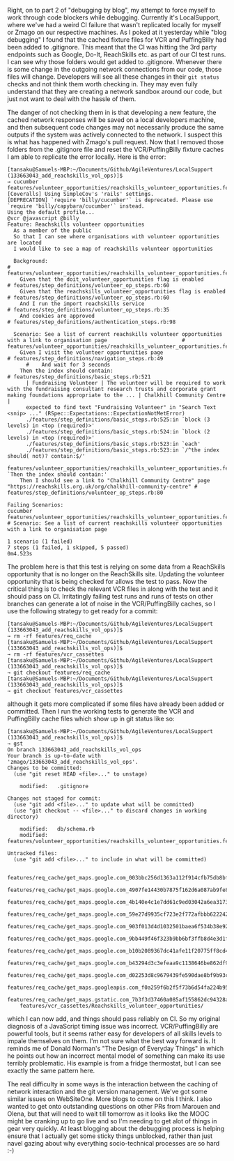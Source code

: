 Right, on to part 2 of "debugging by blog", my attempt to force myself to work through code blockers while debugging.  Currently it's LocalSupport, where we've had a weird CI failure that wasn't replicated locally for myself or Zmago on our respective machines.  As I poked at it yesterday while "blog debugging" I found that the cached fixture files for VCR and PuffingBilly had been added to .gitignore.  This meant that the CI was hitting the 3rd party endpoints such as Google, Do-It, ReachSkills etc. as part of our CI test runs.  I can see why those folders would get added to .gitignore.  Whenever there is some change in the outgoing network connections from our code, those files will change.  Developers will see all these changes in their `git status` checks and not think them worth checking in.  They may even fully understand that they are creating a network sandbox around our code, but just not want to deal with the hassle of them.

The danger of not checking them in is that developing a new feature, the cached network responses will be saved on a local developers machine, and then subsequent code changes may not necessarily produce the same outputs if the system was actively connected to the network.  I suspect this is what has happened with Zmago's pull request.  Now that I removed those folders from the .gitignore file and reset the VCR/PuffingBilly fixture caches I am able to replicate the error locally.  Here is the error:

```
[tansaku@Samuels-MBP:~/Documents/Github/AgileVentures/LocalSupport (133663043_add_reachskills_vol_ops)]$ 
→ cucumber features/volunteer_opportunities/reachskills_volunteer_opportunities.feature:32
[Coveralls] Using SimpleCov's 'rails' settings.
[DEPRECATION] `require 'billy/cucumber'` is deprecated. Please use `require 'billy/capybara/cucumber'` instead.
Using the default profile...
@vcr @javascript @billy
Feature: Reachskills volunteer opportunities
  As a member of the public
  So that I can see where organisations with volunteer opportunities are located
  I would like to see a map of reachskills volunteer opportunities

  Background:                                                          # features/volunteer_opportunities/reachskills_volunteer_opportunities.feature:7
    Given that the doit_volunteer_opportunities flag is enabled        # features/step_definitions/volunteer_op_steps.rb:60
    Given that the reachskills_volunteer_opportunities flag is enabled # features/step_definitions/volunteer_op_steps.rb:60
    And I run the import reachskills service                           # features/step_definitions/volunteer_op_steps.rb:35
    And cookies are approved                                           # features/step_definitions/authentication_steps.rb:98

  Scenario: See a list of current reachskills volunteer opportunities with a link to organisation page                        # features/volunteer_opportunities/reachskills_volunteer_opportunities.feature:32
    Given I visit the volunteer opportunities page                                                                            # features/step_definitions/navigation_steps.rb:49
      #    And wait for 3 seconds
    Then the index should contain:                                                                                            # features/step_definitions/basic_steps.rb:521
      | Fundraising Volunteer | The volunteer will be required to work with the fundraising consultant research trusts and corporate grant making foundations appropriate to the ... | Chalkhill Community Centre |
      expected to find text "Fundraising Volunteer" in "Search Text <snip> ..." (RSpec::Expectations::ExpectationNotMetError)
      ./features/step_definitions/basic_steps.rb:525:in `block (3 levels) in <top (required)>'
      ./features/step_definitions/basic_steps.rb:524:in `block (2 levels) in <top (required)>'
      ./features/step_definitions/basic_steps.rb:523:in `each'
      ./features/step_definitions/basic_steps.rb:523:in `/^the index should( not)? contain:$/'
      features/volunteer_opportunities/reachskills_volunteer_opportunities.feature:35:in `Then the index should contain:'
    Then I should see a link to "Chalkhill Community Centre" page "https://reachskills.org.uk/org/chalkhill-community-centre" # features/step_definitions/volunteer_op_steps.rb:80

Failing Scenarios:
cucumber features/volunteer_opportunities/reachskills_volunteer_opportunities.feature:32 # Scenario: See a list of current reachskills volunteer opportunities with a link to organisation page

1 scenario (1 failed)
7 steps (1 failed, 1 skipped, 5 passed)
0m4.523s
```

The problem here is that this test is relying on some data from a ReachSkills opportunity that is no longer on the ReachSkills site.  Updating the volunteer opportunity that is being checked for allows the test to pass.  Now the critical thing is to check the relevant VCR files in along with the test and it should pass on CI.  Irritatingly failing test runs and runs of tests on other branches can generate a lot of noise in the VCR/PuffingBilly caches, so I use the following strategy to get ready for a commit:

```
[tansaku@Samuels-MBP:~/Documents/Github/AgileVentures/LocalSupport (133663043_add_reachskills_vol_ops)]$ 
→ rm -rf features/req_cache
[tansaku@Samuels-MBP:~/Documents/Github/AgileVentures/LocalSupport (133663043_add_reachskills_vol_ops)]$ 
→ rm -rf features/vcr_cassettes
[tansaku@Samuels-MBP:~/Documents/Github/AgileVentures/LocalSupport (133663043_add_reachskills_vol_ops)]$ 
→ git checkout features/req_cache
[tansaku@Samuels-MBP:~/Documents/Github/AgileVentures/LocalSupport (133663043_add_reachskills_vol_ops)]$ 
→ git checkout features/vcr_cassettes
```

although it gets more complicated if some files have already been added or committed.  Then I run the working tests to generate the VCR and PuffingBilly cache files which show up in git status like so:

```
[tansaku@Samuels-MBP:~/Documents/Github/AgileVentures/LocalSupport (133663043_add_reachskills_vol_ops)]$ 
→ gst
On branch 133663043_add_reachskills_vol_ops
Your branch is up-to-date with 'zmago/133663043_add_reachskills_vol_ops'.
Changes to be committed:
  (use "git reset HEAD <file>..." to unstage)

	modified:   .gitignore

Changes not staged for commit:
  (use "git add <file>..." to update what will be committed)
  (use "git checkout -- <file>..." to discard changes in working directory)

	modified:   db/schema.rb
	modified:   features/volunteer_opportunities/reachskills_volunteer_opportunities.feature

Untracked files:
  (use "git add <file>..." to include in what will be committed)

	features/req_cache/get_maps.google.com_003bbc256d1363a112f914cfb75db8bfd1ba9186.yml
	features/req_cache/get_maps.google.com_4907fe14430b7875f162d6a087ab9fe810cef4c4.yml
	features/req_cache/get_maps.google.com_4b140e4c1e7dd61c9ed03042a6ea3173b0f93c21.yml
	features/req_cache/get_maps.google.com_59e27d9935cf723e2f772afbbb6222428b8f7303.yml
	features/req_cache/get_maps.google.com_903f013d4d1032501baea6f534b38e924321b4b6.yml
	features/req_cache/get_maps.google.com_9bb449f46f323b9bb6bf3ffb8d4e3d1f4c0bdb9b.yml
	features/req_cache/get_maps.google.com_b10b2089367dc41afe11f20775ff8cd4aad2f31e.yml
	features/req_cache/get_maps.google.com_b43294d3c3efeaa9c1138646be862df98e08a75a.yml
	features/req_cache/get_maps.google.com_d02253d8c9679439fe590dae8bf9b93cadefe83c.yml
	features/req_cache/get_maps.googleapis.com_f0a259f6b2f5f73b6d54fa224b954d14213b7bc0.yml
	features/req_cache/get_maps.gstatic.com_7b3f3d37460a085af155862dc94328ad3916985d.yml
	features/vcr_cassettes/Reachskills_volunteer_opportunities/
```

which I can now add, and things should pass reliably on CI.  So my original diagnosis of a JavaScript timing issue was incorrect. VCR/PuffingBilly are powerful tools, but it seems rather easy for developers of all skills levels to impale themselves on them.  I'm not sure what the best way forward is.  It reminds me of Donald Norman's "The Design of Everyday Things" in which he points out how an incorrect mental model of something can make its use terribly problematic.  His example is from a fridge thermostat, but I can see exactly the same pattern here.

The real difficulty in some ways is the interaction between the caching of network interaction and the git version management.  We've got some similar issues on WebSiteOne.  More blogs to come on this I think.  I also wanted to get onto outstanding questions on other PRs from Marouen and Olena, but that will need to wait till tomorrow as it looks like the MOOC might be cranking up to go live and so I'm needing to get alot of things in gear very quickly.  At least blogging about the debugging process is helping ensure that I actually get some sticky things unblocked, rather than just navel gazing about why everything socio-technical processes are so hard :-)



